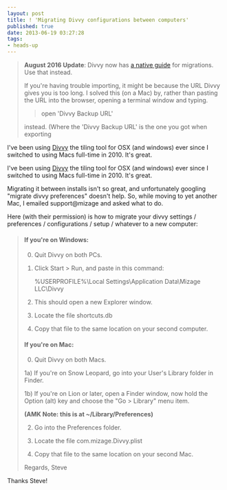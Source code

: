 ```yaml
---
layout: post
title: ! 'Migrating Divvy configurations between computers'
published: true
date: 2013-06-19 03:27:28
tags:
- heads-up
---
```


> **August 2016 Update**: Divvy now has <a href="http://mizage.clarify-it.com/d/nxr9qg">a native guide</a> for migrations. Use that instead.
>
> If you're having trouble importing, it might be because the URL Divvy gives you is too long. I solved this (on a Mac) by, rather than pasting the URL into the browser, opening a terminal window and typing.
>
> > open 'Divvy Backup URL'
>
> instead. (Where the 'Divvy Backup URL' is the one you got when exporting

I've been using <a href="http://mizage.com/divvy/">Divvy</a> the tiling tool for OSX (and windows) ever since I switched to using Macs full-time in 2010. It's great.</p>


I've been using [Divvy](http://mizage.com/divvy/) the tiling tool for OSX (and windows) ever since I switched to using Macs full-time in 2010. It's great.

Migrating it between installs isn't so great, and unfortunately googling "migrate divvy preferences" doesn't help.  So, while moving to yet another Mac, I emailed support@mizage and asked what to do.

Here (with their permission) is how to migrate your divvy settings / preferences / configurations / setup / whatever to a new computer:

> #### If you're on Windows:
>
> 0) Quit Divvy on both PCs.
>
> 1) Click Start > Run, and paste in this command:
>
>    %USERPROFILE%\Local Settings\Application Data\Mizage LLC\Divvy
>
> 2) This should open a new Explorer window.
>
> 3) Locate the file shortcuts.db
>
> 4) Copy that file to the same location on your second computer.
>
>
> #### If you're on Mac:
>
> 0) Quit Divvy on both Macs.
>
> 1a) If you're on Snow Leopard, go into your User's Library folder in Finder.
>
> 1b) If you're on Lion or later, open a Finder window, now hold the Option (alt) key and choose the "Go > Library" menu item.
>
> **(AMK Note: this is at ~/Library/Preferences)**
>
> 2) Go into the Preferences folder.
>
> 3) Locate the file com.mizage.Divvy.plist
>
> 4) Copy that file to the same location on your second Mac.
>
> Regards,
> Steve

Thanks Steve!
